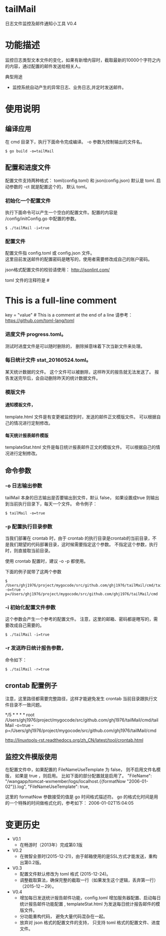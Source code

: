tailMail
========

日志文件监控及邮件通知小工具 V0.4


# 功能描述 #
监控日志类型文本文件的变化，如果有新增内容时，截取最新的10000个字符之内的内容，通过配置的邮件发送给相关人。

典型用途
+ 监控系统自动产生的异常日志、业务日志,并定时发送邮件。


# 使用说明 #

## 编译应用 ##
在 cmd 目录下，执行下面命令完成编译。 -o 参数为控制输出的文件名。

	$ go build -o=tailMail

## 配置和进度文件 ##
配置文件支持两种格式： toml(config.toml) 和 json(config.json)
默认是 toml.
启动参数的 -ct 就是配置这个的， 默认 toml。

### 初始化一个配置文件 ### 
执行下面命令可以产生一个空白的配置文件。配置的内容是 /config/initConfig.go 中配置的参数。

	$ ./tailMail -i=true

###  配置文件 
配置文件指 config.toml 或 config.json 文件。   
这里目前发送邮件的配置密码是瞎写的，使用者需要修改成自己的账户密码。

json格式配置文件的校验请使用： http://jsonlint.com/

toml 文件的注释符是 #    
 # This is a full-line comment    
key = "value" # This is a comment at the end of a line
请参考： https://github.com/toml-lang/toml    


###  进度文件 progress.toml。  
测试时进度文件是可以随时删除的， 删除掉意味着下次当新文件来处理。

###  每日统计文件 stat_20160524.toml。  
某天统计数据的文件。
这个文件可以被删除，这样昨天的报告就无法发送了。
报告发送完毕后，会自动删除昨天的统计数据文件。

###  模版文件
####  通知模板文件，
template.html 文件是有变更被监控到时，发送的邮件正文模版文件。
可以根据自己的情况进行定制修改。

####  每天统计报表邮件模版
templateStat.html 文件是每日统计报表邮件正文的模版文件。
可以根据自己的情况进行定制修改。


## 命令参数 ##

### -o 日志输出参数 
tailMail 本身的日志输出是否要输出到文件，默认 false， 如果设置成true 则输出到当前执行目录下，每天一个文件。
命令例子：

	$ tailMail -o=true 

### -p 配置执行目录参数
当我们部署在 crontab 时，由于 crontab 的执行目录是crontab的当前目录，不是我们期望的代码部署目录，这时候需要指定这个参数。
不指定这个参数，执行时，则直接取当前目录。

使用 crontab 配置时，建议 -o -p 都使用。

下面的例子就带了这两个参数  

	$ /Users/ghj1976/project/mygocode/src/github.com/ghj1976/tailMail/cmd/tailMail -o=true -p=/Users/ghj1976/project/mygocode/src/github.com/ghj1976/tailMail/cmd

###  -i 初始化配置文件参数
这个参数会产生一个参考的配置文件。
注意，这里的邮箱、密码都是瞎写的，需要改成自己需要的。

	$ ./tailMail -i=true

### -r 发送昨日统计报告参数，
命令如下：

	$ ./tailMail -r=true	


## crontab 配置例子 ##


注意，这里路径都需要完整路径，这样才能避免发生 crontab 当前目录跟执行文件目录不一致问题。

*/5 * * * * root /Users/ghj1976/project/mygocode/src/github.com/ghj1976/tailMail/cmd/tailMail -o=true -p=/Users/ghj1976/project/mygocode/src/github.com/ghj1976/tailMail/cmd

http://linuxtools-rst.readthedocs.org/zh_CN/latest/tool/crontab.html

## 监控文件模版使用 ##

在配置文件中，如果配置的 FileNameUseTemplate 为 false， 则不启用文件名模版， 如果是 true ，则启用。 比如下面的部分配置就是启用了。
"FileName": "/wangapp/tomcat-wxmember/logs/localhost.{{formatNow \"2006-01-02\"}}.log",
"FileNameUseTemplate": true,

这里的 formatNow 参数接受的值是 go 时间格式描述符。
go 的格式化时间是用的一个特殊的时间做格式化的，参考如下：
2006-01-02T15:04:05


# 变更历史 #

+ V0.1 
	+ 在畅游时（2013年）完成第0.1版
+ V0.2 
	+ 在微智全景时(2015-12-21)，由于邮箱使用的是SSL方式才能发送，重构出第0.2版。
+ V0.3 
    + 配置文件默认修改为 toml 格式 (2015-12-24)。
    + 调整截取算法，确保完整的截取一行（如果发生这个逻辑，丢弃第一行）（2015-12－29）。
+ V0.4 
	+ 增加每日发送统计报告邮件功能，config.toml 增加服务器配置、启动每日统计报告邮件功能配置 ,
	 templateStat.html 为发送每日统计报告邮件的模版文件。
	+ 分功能重构代码， 避免大量代码混杂在一起。
	+ 放弃对 json 格式的配置文件的支持， 只支持 toml 格式的配置文件、进度文件。
